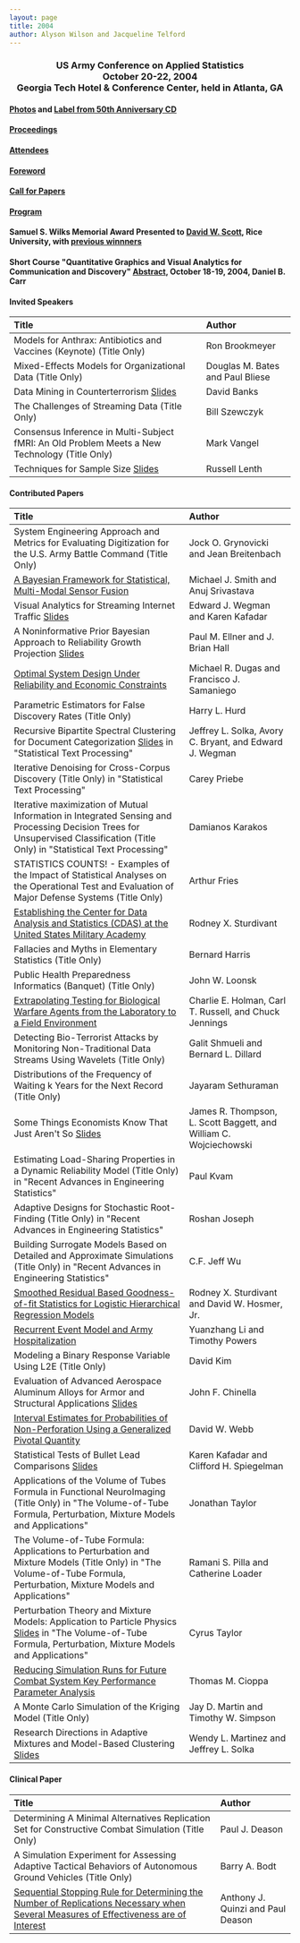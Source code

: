 ```yaml
---
layout: page
title: 2004
author: Alyson Wilson and Jacqueline Telford
---
```

<div align="center"><h3>US Army Conference on Applied Statistics<br>
October 20-22, 2004<br>
Georgia Tech Hotel & Conference Center, held in Atlanta, GA</h3></div>


#### [Photos](https://alysongwilson.github.io/ACAS/DOE6/Photos2004.pdf) and [Label from 50th Anniversary CD](https://alysongwilson.github.io/ACAS/DOE6/03041488_Label.png)

#### [Proceedings](https://alysongwilson.github.io/ACAS/DOE6/Master04.pdf#page=1)

#### [Attendees](https://alysongwilson.github.io/ACAS/ACAS04/REG2004.pdf)

#### [Foreword](https://alysongwilson.github.io/ACAS/ACAS04/ACAS10Foreword.pdf)

#### [Call for Papers](https://alysongwilson.github.io/ACAS/ACAS04/call_for_papers_04.pdf)

#### [Program](https://alysongwilson.github.io/ACAS/DOE6/agenda04.html)

#### Samuel S. Wilks Memorial Award Presented to [David W. Scott](https://alysongwilson.github.io/ACAS/ACAS04/Scott.jpg), Rice University, with [previous winnners](https://alysongwilson.github.io/ACAS/ACAS04/winners04.jpg)

#### Short Course "Quantitative Graphics and Visual Analytics for Communication and Discovery" [Abstract](https://alysongwilson.github.io/ACAS/ACAS04/course2004.html), October 18-19, 2004, Daniel B. Carr


#### Invited Speakers

| Title | Author |
| :--- | :--- |
| Models for Anthrax: Antibiotics and Vaccines (Keynote) (Title Only) | Ron Brookmeyer |
| Mixed-Effects Models for Organizational Data (Title Only) | Douglas M. Bates and Paul Bliese |
| Data Mining in Counterterrorism [Slides](https://alysongwilson.github.io/ACAS/DOE6/Master04.pdf#page=278) | David Banks |
| The Challenges of Streaming Data (Title Only) | Bill Szewczyk |
| Consensus Inference in Multi-Subject fMRI: An Old Problem Meets a New Technology (Title Only) | Mark Vangel |
| Techniques for Sample Size [Slides](https://alysongwilson.github.io/ACAS/DOE6/Master04.pdf#page=573) | Russell Lenth |
 

#### Contributed Papers

| Title | Author |
| :--- | :--- |
| System Engineering Approach and Metrics for Evaluating Digitization for the U.S. Army Battle Command (Title Only) | Jock O. Grynovicki and Jean Breitenbach |
| [A Bayesian Framework for Statistical, Multi-Modal Sensor Fusion](https://alysongwilson.github.io/ACAS/DOE6/Master04.pdf#page=9) | Michael J. Smith and Anuj Srivastava |
| Visual Analytics for Streaming Internet Traffic [Slides](https://alysongwilson.github.io/ACAS/DOE6/Master04.pdf#page=51) | Edward J. Wegman and Karen Kafadar |
| A Noninformative Prior Bayesian Approach to Reliability Growth Projection [Slides](https://alysongwilson.github.io/ACAS/DOE6/Master04.pdf#page=102) | Paul M. Ellner and J. Brian Hall |
| [Optimal System Design Under Reliability and Economic Constraints](https://alysongwilson.github.io/ACAS/DOE6/Master04.pdf#page=128) | Michael R. Dugas and Francisco J. Samaniego |
| Parametric Estimators for False Discovery Rates (Title Only) | Harry L. Hurd |
| Recursive Bipartite Spectral Clustering for Document Categorization [Slides](https://alysongwilson.github.io/ACAS/DOE6/Master04.pdf#page=135) in "Statistical Text Processing" | Jeffrey L. Solka, Avory C. Bryant, and Edward J. Wegman |
| Iterative Denoising for Cross-Corpus Discovery (Title Only) in "Statistical Text Processing" | Carey Priebe |
| Iterative maximization of Mutual Information in Integrated Sensing and Processing Decision Trees for Unsupervised Classification (Title Only) in "Statistical Text Processing"| Damianos Karakos |
| STATISTICS COUNTS! - Examples of the Impact of Statistical Analyses on the Operational Test and Evaluation of Major Defense Systems (Title Only) | Arthur Fries |
| [Establishing the Center for Data Analysis and Statistics (CDAS) at the United States Military Academy](https://alysongwilson.github.io/ACAS/DOE6/Master04.pdf#page=240) | Rodney X. Sturdivant |
| Fallacies and Myths in Elementary Statistics (Title Only) | Bernard Harris |
| Public Health Preparedness Informatics (Banquet) (Title Only) | John W. Loonsk |
| [Extrapolating Testing for Biological Warfare Agents from the Laboratory to a Field Environment](https://alysongwilson.github.io/ACAS/DOE6/Master04.pdf#page=306) | Charlie E. Holman, Carl T. Russell, and Chuck Jennings |
| Detecting Bio-Terrorist Attacks by Monitoring Non-Traditional Data Streams Using Wavelets (Title Only) | Galit Shmueli and Bernard L. Dillard |
| Distributions of the Frequency of Waiting k Years for the Next Record (Title Only) | Jayaram Sethuraman |
| Some Things Economists Know That Just Aren't So [Slides](https://alysongwilson.github.io/ACAS/DOE6/Master04.pdf#page=313) | James R. Thompson, L. Scott Baggett, and William C. Wojciechowski |
| Estimating Load-Sharing Properties in a Dynamic Reliability Model (Title Only) in "Recent Advances in Engineering Statistics" | Paul Kvam |
| Adaptive Designs for Stochastic Root-Finding (Title Only) in "Recent Advances in Engineering Statistics" | Roshan Joseph |
| Building Surrogate Models Based on Detailed and Approximate Simulations (Title Only) in "Recent Advances in Engineering Statistics" | C.F. Jeff Wu |
| [Smoothed Residual Based Goodness-of-fit Statistics for Logistic Hierarchical Regression Models](https://alysongwilson.github.io/ACAS/DOE6/Master04.pdf#page=372) | Rodney X. Sturdivant and David W. Hosmer, Jr. |
| [Recurrent Event Model and Army Hospitalization](https://alysongwilson.github.io/ACAS/DOE6/Master04.pdf#page=385) | Yuanzhang Li and Timothy Powers |
| Modeling a Binary Response Variable Using L2E (Title Only) | David Kim |
| Evaluation of Advanced Aerospace Aluminum Alloys for Armor and Structural Applications [Slides](https://alysongwilson.github.io/ACAS/DOE6/Master04.pdf#page=401) | John F. Chinella |
| [Interval Estimates for Probabilities of Non-Perforation Using a Generalized Pivotal Quantity](https://alysongwilson.github.io/ACAS/DOE6/Master04.pdf#page=433) | David W. Webb |
| Statistical Tests of Bullet Lead Comparisons [Slides](https://alysongwilson.github.io/ACAS/DOE6/Master04.pdf#page=441) | Karen Kafadar and Clifford H. Spiegelman |
| Applications of the Volume of Tubes Formula in Functional NeuroImaging (Title Only) in "The Volume-of-Tube Formula, Perturbation, Mixture Models and Applications" | Jonathan Taylor |
| The Volume-of-Tube Formula: Applications to Perturbation and Mixture Models (Title Only) in "The Volume-of-Tube Formula, Perturbation, Mixture Models and Applications" | Ramani S. Pilla and Catherine Loader |
| Perturbation Theory and Mixture Models: Application to Particle Physics [Slides](https://alysongwilson.github.io/ACAS/DOE6/Master04.pdf#page=498) in "The Volume-of-Tube Formula, Perturbation, Mixture Models and Applications" | Cyrus Taylor |
| [Reducing Simulation Runs for Future Combat System Key Performance Parameter Analysis](https://alysongwilson.github.io/ACAS/DOE6/Master04.pdf#page=521) | Thomas M. Cioppa |
| A Monte Carlo Simulation of the Kriging Model (Title Only) | Jay D. Martin and Timothy W. Simpson |
| Research Directions in Adaptive Mixtures and Model-Based Clustering [Slides](https://alysongwilson.github.io/ACAS/DOE6/Master04.pdf#page=545) | Wendy L. Martinez and Jeffrey L. Solka |


#### Clinical Paper

| Title | Author |
| :--- | :--- |
| Determining A Minimal Alternatives Replication Set for Constructive Combat Simulation (Title Only) | Paul J. Deason |
| A Simulation Experiment for Assessing Adaptive Tactical Behaviors of Autonomous Ground Vehicles (Title Only) | Barry A. Bodt |
| [Sequential Stopping Rule for Determining the Number of Replications Necessary when Several Measures of Effectiveness are of Interest](https://alysongwilson.github.io/ACAS/DOE6/Master04.pdf#page=244) | Anthony J. Quinzi and Paul Deason |
